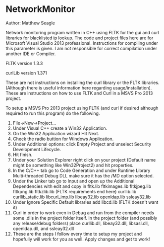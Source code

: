 # NetworkMonitor
Author: Matthew Seagle

Network monitoring program written in C++ using FLTK for the gui and curl libraries for blacklisted ip lookup.
The code and project files here are for Microsoft Visual Studio 2013 professional. Instructions for compiling under
this parameter is given. I am not responsible for correct compilation under another IDE or Compiler.

FLTK version 1.3.3

curlLib version 1.371

These are not instructions on installing the curl library or the FLTK libraries. (Although there is useful information
here regarding usage/installation). These are instructions on how to use FLTK and Curl in a MSVS Pro 2013 project.

To setup a MSVS Pro 2013 project using FLTK (and curl if desired although required to run this program) do the following.

1. File->New->Project...
2. Under Visual C++ create a Win32 Application.
3. On the Win32 Application wizard Hit Next.
4. Check the radio buttion for Windows Application.
5. Under Additional options: click Empty Project and unselect Security Development Lifecycle.
6. Hit finish.
7. Under your Solution Explorer right click on your project (Default name might be something like Win32Project2)
   and hit properties.
8. In the C/C++ tab go to Code Generation and under Runtime Library Multi-threaded Debug DLL make sure it has the /MD       option selected.
9. Under the Linker tab go to Input and open up the Additional Dependencies with edit and copy in 
   fltk.lib
   fltkimages.lib
   fltkjpeg.lib
   fltkpng.lib
   fltkzlib.lib (FLTK requirements end here)
   curllib.lib
   curllib_static.lib
   libcurl_imp.lib
   libeay32.lib
   openldap.lib
   ssleay32.lib
10. Under Ignore Specific Default libraries add libcd.lib (FLTK doesn't want it)
12. Curl in order to work even in Debug and run from the compiler needs some .dlls in the project folder itself. In 
    the project folder (and possibly any release/debug folders) place curllib.dll, libeay32.dll, libsasl.dll, 
    openldap.dll, and ssleay32.dll
13. These are the steps I follow every time to setup my project and hopefully will work for you as well. Apply changes
    and get to work!
